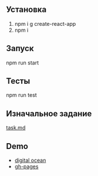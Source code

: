 
## Установка 
1. npm i g create-react-app
2. npm i 
## Запуск 
npm run start
## Тесты 
npm run test

## Изначальное задание 
[task.md](./task.md "Изначальное задание")

## Demo
* [digital ocean](http://146.185.141.216/ "demo2")
* [gh-pages](https://knafm.github.io/ "demo 1")
